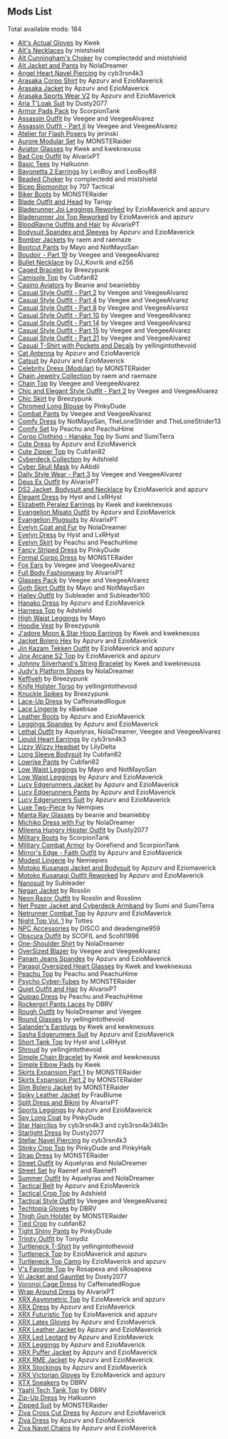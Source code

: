 ## Mods List

Total available mods: 184

* [Alt's Actual Gloves](https://www.nexusmods.com/cyberpunk2077/mods/7130) by Kwek
* [Alt's Necklaces](https://www.nexusmods.com/cyberpunk2077/mods/7122) by mistshield
* [Alt Cunningham's Choker](https://www.nexusmods.com/cyberpunk2077/mods/6947) by complectedd and mistshield
* [Alt Jacket and Pants](https://www.nexusmods.com/cyberpunk2077/mods/7701) by NolaDreamer
* [Angel Heart Navel Piercing](https://www.nexusmods.com/cyberpunk2077/mods/14411) by cyb3rsn4k3
* [Arasaka Corpo Shirt](https://www.nexusmods.com/cyberpunk2077/mods/5027) by Apzurv and EzioMaverick
* [Arasaka Jacket](https://www.nexusmods.com/cyberpunk2077/mods/7896) by Apzurv and EzioMaverick
* [Arasaka Sports Wear V2](https://www.nexusmods.com/cyberpunk2077/mods/4890) by Apzurv and EzioMaverick
* [Aria T'Loak Suit](https://www.nexusmods.com/cyberpunk2077/mods/14757) by Dusty2077
* [Armor Pads Pack](https://www.nexusmods.com/cyberpunk2077/mods/12044) by ScorpionTank
* [Assassin Outfit](https://www.nexusmods.com/cyberpunk2077/mods/13996) by Veegee and VeegeeAlvarez
* [Assassin Outfit - Part II](https://www.nexusmods.com/cyberpunk2077/mods/15453) by Veegee and VeegeeAlvarez
* [Atelier for Flash Posers](https://www.nexusmods.com/cyberpunk2077/mods/8886) by jerinski
* [Aurore Modular Set](https://www.nexusmods.com/cyberpunk2077/mods/12099) by MONSTERaider
* [Aviator Glasses](https://www.nexusmods.com/cyberpunk2077/mods/7803) by Kwek and kweknexuss
* [Bad Cop Outfit](https://www.nexusmods.com/cyberpunk2077/mods/9515) by AlvarixPT
* [Basic Tees](https://www.nexusmods.com/cyberpunk2077/mods/11309) by Halkuonn
* [Bayonetta 2 Earrings](https://www.nexusmods.com/cyberpunk2077/mods/19042) by LeoBoy and LeoBoy88
* [Beaded Choker](https://www.nexusmods.com/cyberpunk2077/mods/6978) by complectedd and mistshield
* [Bicep Biomonitor](https://www.nexusmods.com/cyberpunk2077/mods/16545) by 707 Tactical
* [Biker Boots](https://www.nexusmods.com/cyberpunk2077/mods/7982) by MONSTERaider
* [Blade Outfit and Head](https://www.nexusmods.com/cyberpunk2077/mods/18226) by Tariqy
* [Bladerunner Joi Leggings Reworked](https://www.nexusmods.com/cyberpunk2077/mods/15283) by EzioMaverick and apzurv
* [Bladerunner Joi Top Reworked](https://www.nexusmods.com/cyberpunk2077/mods/15283) by EzioMaverick and apzurv
* [BloodRayne Outfits and Hair](https://www.nexusmods.com/cyberpunk2077/mods/8446) by AlvarixPT
* [Bodysuit Spandex and Sleeves](https://www.nexusmods.com/cyberpunk2077/mods/11050) by Apzurv and EzioMaverick
* [Bomber Jackets](https://www.nexusmods.com/cyberpunk2077/mods/19132) by raem and raemaze
* [Bootcut Pants](https://www.nexusmods.com/cyberpunk2077/mods/16249) by Mayo and NotMayoSan
* [Boudoir - Part 19](https://www.nexusmods.com/cyberpunk2077/mods/17240) by Veegee and VeegeeAlvarez
* [Bullet Necklace](https://www.nexusmods.com/cyberpunk2077/mods/5077) by DJ_Kovrik and e256
* [Caged Bracelet](https://www.nexusmods.com/cyberpunk2077/mods/18724) by Breezypunk
* [Camisole Top](https://www.nexusmods.com/cyberpunk2077/mods/17113) by Cubfan82
* [Casino Aviators](https://www.nexusmods.com/cyberpunk2077/mods/18191) by Beanie and beaniebby
* [Casual Style Outfit - Part 2](https://www.nexusmods.com/cyberpunk2077/mods/14133) by Veegee and VeegeeAlvarez
* [Casual Style Outfit - Part 4](https://www.nexusmods.com/cyberpunk2077/mods/14504) by Veegee and VeegeeAlvarez
* [Casual Style Outfit - Part 8](https://www.nexusmods.com/cyberpunk2077/mods/16345) by Veegee and VeegeeAlvarez
* [Casual Style Outfit - Part 10](https://www.nexusmods.com/cyberpunk2077/mods/16667) by Veegee and VeegeeAlvarez
* [Casual Style Outfit - Part 14](https://www.nexusmods.com/cyberpunk2077/mods/17501) by Veegee and VeegeeAlvarez
* [Casual Style Outfit - Part 15](https://www.nexusmods.com/cyberpunk2077/mods/17523) by Veegee and VeegeeAlvarez
* [Casual Style Outfit - Part 21](https://www.nexusmods.com/cyberpunk2077/mods/18851) by Veegee and VeegeeAlvarez
* [Casual T-Shirt with Pockets and Decals](https://www.nexusmods.com/cyberpunk2077/mods/14645) by yellingintothevoid
* [Cat Antenna](https://www.nexusmods.com/cyberpunk2077/mods/8794) by Apzurv and EzioMaverick
* [Catsuit](https://www.nexusmods.com/cyberpunk2077/mods/4917) by Apzurv and EzioMaverick
* [Celebrity Dress (Modular)](https://www.nexusmods.com/cyberpunk2077/mods/8299) by MONSTERaider
* [Chain Jewelry Collection](https://www.nexusmods.com/cyberpunk2077/mods/15861) by raem and raemaze
* [Chain Top](https://www.nexusmods.com/cyberpunk2077/mods/8327) by Veegee and VeegeeAlvarez
* [Chic and Elegant Style Outfit - Part 2](https://www.nexusmods.com/cyberpunk2077/mods/18562) by Veegee and VeegeeAlvarez
* [Chic Skirt](https://www.nexusmods.com/cyberpunk2077/mods/16149) by Breezypunk
* [Chromed Long Blouse](https://www.nexusmods.com/cyberpunk2077/mods/7609) by PinkyDude
* [Combat Pants](https://www.nexusmods.com/cyberpunk2077/mods/9016) by Veegee and VeegeeAlvarez
* [Comfy Dress](https://www.nexusmods.com/cyberpunk2077/mods/16026) by NotMayoSan, TheLoneStrider and TheLoneStrider13
* [Comfy Set](https://www.nexusmods.com/cyberpunk2077/mods/12041) by Peachu and PeachuHime
* [Corpo Clothing - Hanako Top](https://www.nexusmods.com/cyberpunk2077/mods/17586) by Sumi and SumiTerra
* [Cute Dress](https://www.nexusmods.com/cyberpunk2077/mods/6193) by Apzurv and EzioMaverick
* [Cute Zipper Top](https://www.nexusmods.com/cyberpunk2077/mods/7097) by Cubfan82
* [Cyberdeck Collection](https://www.nexusmods.com/cyberpunk2077/mods/11093) by Adshield
* [Cyber Skull Mask](https://www.nexusmods.com/cyberpunk2077/mods/15086) by AAbdii
* [Daily Style Wear - Part 3](https://www.nexusmods.com/cyberpunk2077/mods/18512) by Veegee and VeegeeAlvarez
* [Deus Ex Outfit](https://www.nexusmods.com/cyberpunk2077/mods/4601) by AlvarixPT
* [DS2 Jacket, Bodysuit and Necklace](https://www.nexusmods.com/cyberpunk2077/mods/16985) by EzioMaverick and apzurv
* [Elegant Dress](https://www.nexusmods.com/cyberpunk2077/mods/19723) by Hyst and LxRHyst
* [Elizabeth Peralez Earrings](https://www.nexusmods.com/cyberpunk2077/mods/7048) by Kwek and kweknexuss
* [Evangelion Misato Outfit](https://www.nexusmods.com/cyberpunk2077/mods/14653) by Apzurv and EzioMaverick
* [Evangelion Plugsuits](https://www.nexusmods.com/cyberpunk2077/mods/11511) by AlvarixPT
* [Evelyn Coat and Fur](https://www.nexusmods.com/cyberpunk2077/mods/8319) by NolaDreamer
* [Evelyn Dress](https://www.nexusmods.com/cyberpunk2077/mods/6810) by Hyst and LxRHyst
* [Evelyn Skirt](https://www.nexusmods.com/cyberpunk2077/mods/8024) by Peachu and PeachuHime
* [Fancy Striped Dress](https://www.nexusmods.com/cyberpunk2077/mods/8843) by PinkyDude
* [Formal Corpo Dress](https://www.nexusmods.com/cyberpunk2077/mods/8641) by MONSTERaider
* [Fox Ears](https://www.nexusmods.com/cyberpunk2077/mods/19485) by Veegee and VeegeeAlvarez
* [Full Body Fashionware](https://www.nexusmods.com/cyberpunk2077/mods/5039) by AlvarixPT
* [Glasses Pack](https://www.nexusmods.com/cyberpunk2077/mods/13095) by Veegee and VeegeeAlvarez
* [Goth Skirt Outfit](https://www.nexusmods.com/cyberpunk2077/mods/15099) by Mayo and NotMayoSan
* [Hailey Outfit](https://www.nexusmods.com/cyberpunk2077/mods/16476) by Subleader and Subleader100
* [Hanako Dress](https://www.nexusmods.com/cyberpunk2077/mods/6034) by Apzurv and EzioMaverick
* [Harness Top](https://www.nexusmods.com/cyberpunk2077/mods/11753) by Adshield
* [High Waist Leggings](https://www.nexusmods.com/cyberpunk2077/mods/17045) by Mayo
* [Hoodie Vest](https://www.nexusmods.com/cyberpunk2077/mods/19074) by Breezypunk
* [J'adore Moon & Star Hoop Earrings](https://www.nexusmods.com/cyberpunk2077/mods/7105) by Kwek and kweknexuss
* [Jacket Bolero Hex](https://www.nexusmods.com/cyberpunk2077/mods/16378) by Apzurv and EzioMaverick
* [Jin Kazam Tekken Outfit](https://www.nexusmods.com/cyberpunk2077/mods/15049) by EzioMaverick and apzurv
* [Jinx Arcane S2 Top](https://www.nexusmods.com/cyberpunk2077/mods/18038) by EzioMaverick and apzurv
* [Johnny Silverhand's String Bracelet](https://www.nexusmods.com/cyberpunk2077/mods/6912) by Kwek and kweknexuss
* [Judy's Platform Shoes](https://www.nexusmods.com/cyberpunk2077/mods/6885) by NolaDreamer
* [Keffiyeh](https://www.nexusmods.com/cyberpunk2077/mods/19475) by Breezypunk
* [Knife Holster Torso](https://www.nexusmods.com/cyberpunk2077/mods/15042) by yellingintothevoid
* [Knuckle Spikes](https://www.nexusmods.com/cyberpunk2077/mods/17758) by Breezypunk
* [Lace-Up Dress](https://www.nexusmods.com/cyberpunk2077/mods/16927) by CaffeinatedRogue
* [Lace Lingerie](https://www.nexusmods.com/cyberpunk2077/mods/7711) by xBaebsae
* [Leather Boots](https://www.nexusmods.com/cyberpunk2077/mods/15749) by Apzurv and EzioMaverick
* [Leggings Spandex](https://www.nexusmods.com/cyberpunk2077/mods/10385) by Apzurv and EzioMaverick
* [Lethal Outfit](https://www.nexusmods.com/cyberpunk2077/mods/15867) by Aquelyras, NolaDreamer, Veegee and VeegeeAlvarez
* [Liquid Heart Earrings](https://www.nexusmods.com/cyberpunk2077/mods/14190) by cyb3rsn4k3
* [Lizzy Wizzy Headset](https://www.nexusmods.com/cyberpunk2077/mods/16467) by LilyDelta
* [Long Sleeve Bodysuit](https://www.nexusmods.com/cyberpunk2077/mods/18510) by Cubfan82
* [Lowrise Pants](https://www.nexusmods.com/cyberpunk2077/mods/8456) by Cubfan82
* [Low Waist Leggings](https://www.nexusmods.com/cyberpunk2077/mods/19257) by Mayo and NotMayoSan
* [Low Waist Leggings](https://www.nexusmods.com/cyberpunk2077/mods/8627) by Apzurv and EzioMaverick
* [Lucy Edgerunners Jacket](https://www.nexusmods.com/cyberpunk2077/mods/5248) by Apzurv and EzioMaverick
* [Lucy Edgerunners Pants](https://www.nexusmods.com/cyberpunk2077/mods/5342) by Apzurv and EzioMaverick
* [Lucy Edgerunners Suit](https://www.nexusmods.com/cyberpunk2077/mods/5273) by Apzurv and EzioMaverick
* [Luxe Two-Piece](https://www.nexusmods.com/cyberpunk2077/mods/16011) by Nemipies
* [Manta Ray Glasses](https://www.nexusmods.com/cyberpunk2077/mods/16130) by beanie and beaniebby
* [Michiko Dress with Fur](https://www.nexusmods.com/cyberpunk2077/mods/6885) by NolaDreamer
* [Mileena Hungry Hipster Outfit](https://www.nexusmods.com/cyberpunk2077/mods/15401) by Dusty2077
* [Military Boots](https://www.nexusmods.com/cyberpunk2077/mods/14781) by ScorpionTank
* [Military Combat Armor](https://www.nexusmods.com/cyberpunk2077/mods/13212) by Gorefiend and ScorpionTank
* [Mirror's Edge - Faith Outfit](https://www.nexusmods.com/cyberpunk2077/mods/4599) by Apzurv and EzioMaverick
* [Modest Lingerie](https://www.nexusmods.com/cyberpunk2077/mods/17909) by Nemiepies
* [Motoko Kusanagi Jacket and Bodysuit](https://www.nexusmods.com/cyberpunk2077/mods/4853) by Apzurv and Eziomaverick
* [Motoko Kusanagi Outfit Reworked](https://www.nexusmods.com/cyberpunk2077/mods/7613) by Apzurv and EzioMaverick
* [Nanosuit](https://www.nexusmods.com/cyberpunk2077/mods/14677) by Subleader
* [Negan Jacket](https://www.nexusmods.com/cyberpunk2077/mods/17382) by Rosslin
* [Neon Razor Outfit](https://www.nexusmods.com/cyberpunk2077/mods/17339) by Rosslin and Rosslinn
* [Net Pozer Jacket and Cyberdeck Armband](https://www.nexusmods.com/cyberpunk2077/mods/18715) by Sumi and SumiTerra
* [Netrunner Combat Top](https://www.nexusmods.com/cyberpunk2077/mods/4939) by Apzurv and EzioMaverick
* [Night Top Vol. 1](https://www.nexusmods.com/cyberpunk2077/mods/16625) by Tottes
* [NPC Accessories](https://www.nexusmods.com/cyberpunk2077/mods/8985) by DISCO and deadengine959
* [Obscura Outfit](https://www.nexusmods.com/cyberpunk2077/mods/19383) by SCOFIL and Scofil1996
* [One-Shoulder Shirt](https://www.nexusmods.com/cyberpunk2077/mods/7267) by NolaDreamer
* [OverSized Blazer](https://www.nexusmods.com/cyberpunk2077/mods/17462) by Veegee and VeegeeAlvarez
* [Panam Jeans Spandex](https://www.nexusmods.com/cyberpunk2077/mods/5119) by Apzurv and EzioMaverick
* [Parasol Oversized Heart Glasses](https://www.nexusmods.com/cyberpunk2077/mods/6990) by Kwek and kweknexuss
* [Peachu Top](https://www.nexusmods.com/cyberpunk2077/mods/7603) by Peachu and PeachuHime
* [Psycho Cyber-Tubes](https://www.nexusmods.com/cyberpunk2077/mods/7860) by MONSTERaider
* [Quiet Outfit and Hair](https://www.nexusmods.com/cyberpunk2077/mods/5194) by AlvarixPT
* [Quipao Dress](https://www.nexusmods.com/cyberpunk2077/mods/8823) by Peachu and PeachuHime
* [Rockergirl Pants Laces](https://www.nexusmods.com/cyberpunk2077/mods/9040) by DBRV
* [Rough Outfit](https://www.nexusmods.com/cyberpunk2077/mods/15606) by NolaDreamer and Veegee
* [Round Glasses](https://www.nexusmods.com/cyberpunk2077/mods/15702) by yellingintothevoid
* [Salander's Earplugs](https://www.nexusmods.com/cyberpunk2077/mods/7600) by Kwek and kewknexuss
* [Sasha Edgerunners Suit](https://www.nexusmods.com/cyberpunk2077/mods/5393) by Apzurv and EzioMaverick
* [Short Tank Top](https://www.nexusmods.com/cyberpunk2077/mods/6601) by Hyst and LxRHyst
* [Shroud](https://www.nexusmods.com/cyberpunk2077/mods/15576) by yellingintothevoid
* [Simple Chain Bracelet](https://www.nexusmods.com/cyberpunk2077/mods/7500) by Kwek and kewknexuss
* [Simple Elbow Pads](https://www.nexusmods.com/cyberpunk2077/mods/7681) by Kwek
* [Skirts Expansion Part 1](https://www.nexusmods.com/cyberpunk2077/mods/7387) by MONSTERaider
* [Skirts Expansion Part 2](https://www.nexusmods.com/cyberpunk2077/mods/7402?tab=files) by MONSTERaider
* [Slim Bolero Jacket](https://www.nexusmods.com/cyberpunk2077/mods/7278) by MONSTERaider
* [Spiky Leather Jacket](https://www.nexusmods.com/cyberpunk2077/mods/16664) by FrauBlume
* [Split Dress and Bikini](https://www.nexusmods.com/cyberpunk2077/mods/8999) by AlvarixPT
* [Sports Leggings](https://www.nexusmods.com/cyberpunk2077/mods/4716) by Apzurv and EzioMaverick
* [Spy Long Coat](https://www.nexusmods.com/cyberpunk2077/mods/13342) by PinkyDude
* [Star Hairclips](https://www.nexusmods.com/cyberpunk2077/mods/15195) by cyb3rsn4k3 and cyb3rsn4k34li3n
* [Starlight Dress](https://www.nexusmods.com/cyberpunk2077/mods/15638) by Dusty2077
* [Stellar Navel Piercing](https://www.nexusmods.com/cyberpunk2077/mods/14553) by cyb3rsn4k3
* [Stinky Crop Top](https://www.nexusmods.com/cyberpunk2077/mods/14010) by PinkyDude and PinkyHalk
* [Strap Dress](https://www.nexusmods.com/cyberpunk2077/mods/7270) by MONSTERaider
* [Street Outfit](https://www.nexusmods.com/cyberpunk2077/mods/9041) by Aquelyras and NolaDreamer
* [Street Set](https://www.nexusmods.com/cyberpunk2077/mods/18746) by Raenef and Raenef1
* [Summer Outfit](https://www.nexusmods.com/cyberpunk2077/mods/12331) by Aquelyras and NolaDreamer
* [Tactical Belt](https://www.nexusmods.com/cyberpunk2077/mods/15548) by Apzurv and EzioMaverick
* [Tactical Crop Top](https://www.nexusmods.com/cyberpunk2077/mods/8406) by Adshield
* [Tactical Style Outfit](https://www.nexusmods.com/cyberpunk2077/mods/18059) by Veegee and VeegeeAlvarez
* [Techtopia Gloves](https://www.nexusmods.com/cyberpunk2077/mods/9000) by DBRV
* [Thigh Gun Holster](https://www.nexusmods.com/cyberpunk2077/mods/7304) by MONSTERaider
* [Tied Crop](https://www.nexusmods.com/cyberpunk2077/mods/8533) by cubfan82
* [Tight Shiny Pants](https://www.nexusmods.com/cyberpunk2077/mods/10546) by PinkyDude
* [Trinity Outfit](https://www.nexusmods.com/cyberpunk2077/mods/18811) by Tonydiz
* [Turtleneck T-Shirt](https://www.nexusmods.com/cyberpunk2077/mods/17805) by yellingintothevoid
* [Turtleneck Top](https://www.nexusmods.com/cyberpunk2077/mods/4881) by EzioMaverick and apzurv
* [Turtleneck Top Camo](https://www.nexusmods.com/cyberpunk2077/mods/19025) by EzioMaverick and apzurv
* [V's Favorite Top](https://www.nexusmods.com/cyberpunk2077/mods/15130) by Rosapexa and sRosapexa
* [Vi Jacket and Gauntlet](https://www.nexusmods.com/cyberpunk2077/mods/17842) by Dusty2077
* [Voronoi Cage Dress](https://www.nexusmods.com/cyberpunk2077/mods/15094) by CaffeinatedRogue
* [Wrap Around Dress](https://www.nexusmods.com/cyberpunk2077/mods/8894) by AlvarixPT
* [XRX Asymmetric Top](https://www.nexusmods.com/cyberpunk2077/mods/14920) by EzioMaverick and apzurv
* [XRX Dress](https://www.nexusmods.com/cyberpunk2077/mods/7444) by Apzurv and EzioMaverick
* [XRX Futuristic Top](https://www.nexusmods.com/cyberpunk2077/mods/19176) by EzioMaverick and apzurv
* [XRX Latex Gloves](https://www.nexusmods.com/cyberpunk2077/mods/7662) by Apzurv and EzioMaverick
* [XRX Leather Jacket](https://www.nexusmods.com/cyberpunk2077/mods/7661) by Apzurv and EzioMaverick
* [XRX Led Leotard](https://www.nexusmods.com/cyberpunk2077/mods/8367) by Apzurv and EzioMaverick
* [XRX Leggings](https://www.nexusmods.com/cyberpunk2077/mods/15635) by Apzurv and EzioMaverick
* [XRX Puffer Jacket](https://www.nexusmods.com/cyberpunk2077/mods/7722) by Apzurv and EzioMaverick
* [XRX RME Jacket](https://www.nexusmods.com/cyberpunk2077/mods/10902) by Apzurv and EzioMaverick
* [XRX Stockings](https://www.nexusmods.com/cyberpunk2077/mods/17278) by Apzurv and EzioMaverick
* [XRX Victorian Gloves](https://www.nexusmods.com/cyberpunk2077/mods/17421) by EzioMaverick and apzurv
* [XTX Sneakers](https://www.nexusmods.com/cyberpunk2077/mods/17067) by DBRV
* [Yaahl Tech Tank Top](https://www.nexusmods.com/cyberpunk2077/mods/7847) by DBRV
* [Zip-Up Dress](https://www.nexusmods.com/cyberpunk2077/mods/13758) by Halkuonn
* [Zipped Suit](https://www.nexusmods.com/cyberpunk2077/mods/8484) by MONSTERaider
* [Ziva Cross Cut Dress](https://www.nexusmods.com/cyberpunk2077/mods/16620) by Apzurv and EzioMaverick
* [Ziva Dress](https://www.nexusmods.com/cyberpunk2077/mods/8256) by Apzurv and EzioMaverick
* [Ziva Navel Chains](https://www.nexusmods.com/cyberpunk2077/mods/15181) by Apzurv and EzioMaverick
